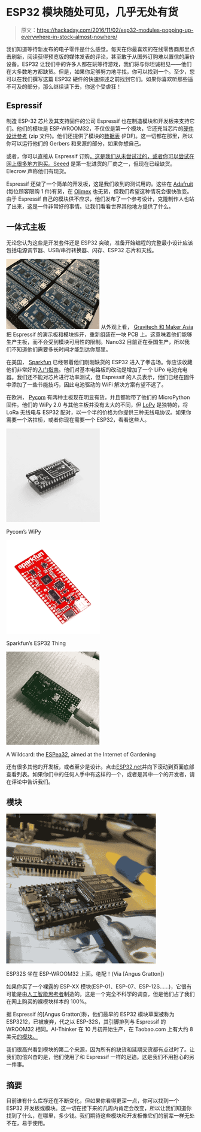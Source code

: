 # ESP32 模块随处可见，几乎无处有货

> 原文：<https://hackaday.com/2016/11/02/esp32-modules-popping-up-everywhere-in-stock-almost-nowhere/>

我们知道等待新发布的电子零件是什么感觉。每天在你最喜欢的在线零售商那里点击刷新，阅读获得预览版的媒体发表的评论，甚至敢于从国外订购难以置信的廉价设备。ESP32 让我们中的许多人都在玩等待游戏，我们将与你坦诚相见——他们在大多数地方都缺货。但是，如果你足够努力地寻找，你可以找到一个。至少，您可以在我们撰写这篇 ESP32 硬件的快速综述之前找到它们。如果你喜欢听那些遥不可及的部分，那么继续读下去，你这个受虐狂！

## Espressif

制造 ESP-32 芯片及其支持固件的公司 Espressif 也在制造模块和开发板来支持它们。他们的模块是 ESP-WROOM32，不仅仅是第一个模块，它还充当芯片的[硬件设计参考](http://www.espressif.com/sites/default/files/documentation/esp-wroom-32_en.zip) (zip 文件)。他们还提供了模块的[数据表](http://www.espressif.com/sites/default/files/documentation/esp_wroom_32_datasheet_en.pdf) (PDF)。这一切都在那里，所以你可以运行他们的 Gerbers 和来源的部分，如果你想自己。

或者，你可以直接从 Espressif 订购[，这是我们从未尝试过的，或者你可以尝试在网上很多地方购买。Seeed](http://espressif.com/company/contact/pre-sale-questions) 是第一批进货的厂商之一，但现在已经缺货。Elecrow 声称他们有现货。

Espressif 还做了一个简单的开发板，这是我们收到的测试用的。这些在 [Adafruit](https://www.adafruit.com/products/3269) (每位顾客限购 1 件)有货，在 [Olimex](https://www.olimex.com/Products/IoT/ESP32-CoreBoard/) 也无货，但我们希望这种情况会很快改变。由于 Espressif 自己的模块供不应求，他们发布了一个参考设计，克隆制作人也站了出来，这是一件非常好的事情。让我们看看世界其他地方提供了什么。

## 一体式主板

无论您认为这些是开发套件还是 ESP32 突破，准备开始编程的完整最小设计应该包括电源调节器、USB/串行转换器、闪存、ESP32 芯片和天线。

[![nano32_3](img/4bd0c16340ceb32ffe811d6e88d10e40.png)](https://hackaday.com/wp-content/uploads/2016/10/nano32_3.jpg) 从外观上看， [Gravitech 和 Maker Asia](http://www.gravitech.us/naiotdebo4mb.html) 把 Espressif 的演示板和模块拆开，重新组装在一块 PCB 上。这意味着他们能够生产主板，而不会受到模块可用性的限制。Nano32 目前正在泰国生产，所以我们不知道他们需要多长时间才能到达你那里。

在美国， [Sparkfun](https://www.sparkfun.com/products/13907) 已经带着他们刚刚缺货的 ESP32 进入了拳击场。你应该收藏他们非常好的[入门指南](https://learn.sparkfun.com/tutorials/esp32-thing-hookup-guide)。他们对基本电路板的改动是增加了一个 LiPo 电池充电器。我们还不能对芯片进行功率测试，但 Espressif 的人员表示，他们已经在固件中添加了一些节能技巧，因此电池驱动的 WiFi 解决方案有望不远了。

在欧洲， [Pycom](https://www.pycom.io/webshop/) 有两种主板现在明显有货，并且都附带了他们的 MicroPython 固件。他们的 WiPy 2.0 与其他主板并没有太大的不同，但 [LoPy](https://www.pycom.io/product/lopy/) 是独特的，将 LoRa 无线电与 ESP32 配对，以一个半的价格为你提供三种无线电协议。如果你需要一个洛拉桥，或者你现在需要一个 ESP32，看看这些人。

[![](img/50d92e97b581e4bec5c3ada9dd81610e.png)](https://hackaday.com/wipyside-copy-510x510/)

Pycom’s WiPy

[![](img/d4f9945073ef6095188bb920d6460865.png)](https://hackaday.com/13907-01/)

Sparkfun’s ESP32 Thing

[![](img/2be60d2bbadaf75a47db180c520356cf.png)](https://hackaday.com/cvvxmgavmaa-vla/)

A Wildcard: the [ESPea32](http://wiki.aprbrother.com/wiki/ESPea32), aimed at the Internet of Gardening

还有很多其他的开发板，或者至少是设计。点击[ESP32.net](http://esp32.net/)并向下滚动到页面底部查看列表。如果你们中的任何人手中有这样的一个，或者是其中一个的开发者，请在评论中告诉我们。

## 模块

[![cwdi6eiviaa3lcu_thumbnail](img/7b5a3ef58e7c8e16e304ffe133bfbf2e.png)](https://hackaday.com/wp-content/uploads/2016/10/cwdi6eiviaa3lcu_thumbnail.png) 

ESP32S 坐在 ESP-WROOM32 上面。绝配！(Via [Angus Gratton])

如果你买了一个裸露的 ESP-XX 模块(ESP-01、ESP-07、ESP-12S……)，它很有可能是由[人工智能思考者](http://www.ai-thinker.com/)制造的。这是一个完全不科学的调查，但是他们占了我们在网上购买的裸模块样本的 100%。

据 Espressif 的[Angus Gratton]称，他们最早的 ESP32 模块草案被称为 ESP3212，已被废弃，代之以 ESP-32S，其引脚排列与 Espressif 的 WROOM32 相同。AI-Thinker 在 10 月初开始生产，在 Taobao.com 上有大约 8 美元[的模块。](https://world.taobao.com/item/540741221727.htm?spm=a312a.7700714.0.0.At55K3#detail)

我们很高兴看到模块的第二个来源，因为所有的缺货和延期交货都有点过时了。让我们加倍兴奋的是，他们使用了和 Espressif 一样的足迹。这是我们不用担心的另一件事。

## 摘要

目前谁有什么库存还在不断变化，但如果你看得更深一点，你可以找到一个 ESP32 开发板或模块。这一切在接下来的几周内肯定会改变，所以让我们知道你找到了什么，在哪里，多少钱。我们期待这些模块和开发板像它们的前辈一样无处不在，易于使用。